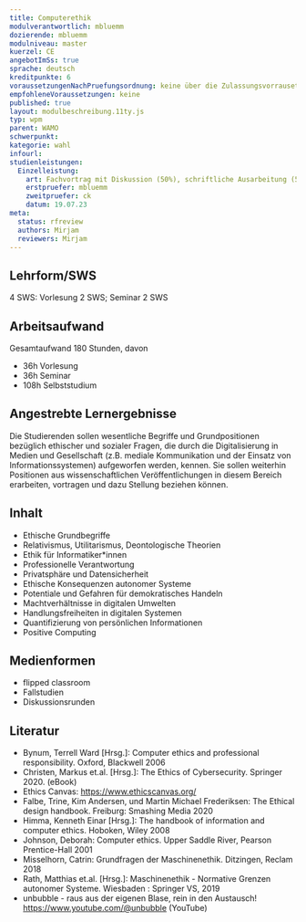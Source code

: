 ```yaml
---
title: Computerethik
modulverantwortlich: mbluemm
dozierende: mbluemm
modulniveau: master
kuerzel: CE
angebotImSs: true
sprache: deutsch
kreditpunkte: 6
voraussetzungenNachPruefungsordnung: keine über die Zulassungsvorrausetzungen zum Studium hinausgehenden
empfohleneVoraussetzungen: keine
published: true
layout: modulbeschreibung.11ty.js
typ: wpm
parent: WAMO
schwerpunkt:
kategorie: wahl
infourl: 
studienleistungen:
  Einzelleistung:
    art: Fachvortrag mit Diskussion (50%), schriftliche Ausarbeitung (50%)
    erstpruefer: mbluemm
    zweitpruefer: ck
    datum: 19.07.23
meta:
  status: rfreview   
  authors: Mirjam
  reviewers: Mirjam
---
```


## Lehrform/SWS

4 SWS: Vorlesung 2 SWS; Seminar 2 SWS

## Arbeitsaufwand

Gesamtaufwand 180 Stunden, davon

- 36h Vorlesung
- 36h Seminar
- 108h Selbststudium


## Angestrebte Lernergebnisse
Die Studierenden sollen wesentliche Begriffe und Grundpositionen bezüglich ethischer und sozialer Fragen, die durch die Digitalisierung in Medien und Gesellschaft (z.B. mediale Kommunikation und der Einsatz von Informationssystemen) aufgeworfen werden, kennen. Sie sollen weiterhin Positionen aus wissenschaftlichen Veröffentlichungen in diesem Bereich erarbeiten, vortragen und dazu Stellung beziehen können.

## Inhalt
- Ethische Grundbegriffe
- Relativismus, Utilitarismus, Deontologische Theorien
- Ethik für Informatiker*innen
- Professionelle Verantwortung
- Privatsphäre und Datensicherheit
- Ethische Konsequenzen autonomer Systeme
- Potentiale und Gefahren für demokratisches Handeln
- Machtverhältnisse in digitalen Umwelten
- Handlungsfreiheiten in digitalen Systemen
- Quantifizierung von persönlichen Informationen
- Positive Computing

## Medienformen
- flipped classroom
- Fallstudien
- Diskussionsrunden

## Literatur
- Bynum, Terrell Ward [Hrsg.]: Computer ethics and professional responsibility. Oxford, Blackwell 2006
- Christen, Markus et.al. [Hrsg.]: The Ethics of Cybersecurity. Springer 2020. (eBook)
- Ethics Canvas: https://www.ethicscanvas.org/
- Falbe, Trine, Kim Andersen, und Martin Michael Frederiksen: The Ethical design handbook. Freiburg: Smashing Media 2020
- Himma, Kenneth Einar [Hrsg.]: The handbook of information and computer ethics. Hoboken, Wiley 2008
- Johnson, Deborah: Computer ethics. Upper Saddle River, Pearson Prentice-Hall 2001
- Misselhorn, Catrin: Grundfragen der Maschinenethik. Ditzingen, Reclam 2018
- Rath, Matthias et.al. [Hrsg.]: Maschinenethik - Normative Grenzen autonomer Systeme. Wiesbaden : Springer VS, 2019
- unbubble - raus aus der eigenen Blase, rein in den Austausch! https://www.youtube.com/@unbubble (YouTube)
